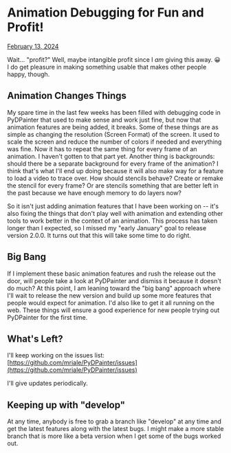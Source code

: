 # Animation Debugging for Fun and Profit!

 [February 13, 2024](https://pydpainter.blogspot.com/2024/02/animation-debugging-for-fun-and-profit.html "permanent link")

Wait... "profit?" Well, maybe intangible profit since I _am_ giving this away. 😀 I do get pleasure in making something usable that makes other people happy, though.  

## Animation Changes Things

My spare time in the last few weeks has been filled with debugging code in PyDPainter that used to make sense and work just fine, but now that animation features are being added, it breaks. Some of these things are as simple as changing the resolution (Screen Format) of the screen. It used to scale the screen and reduce the number of colors if needed and everything was fine. Now it has to repeat the same thing for every frame of an animation. I haven't gotten to that part yet. Another thing is backgrounds: should there be a separate background for every frame of the animation? I think that's what I'll end up doing because it will also make way for a feature to load a video to trace over. How should stencils behave? Create or remake the stencil for every frame? Or are stencils something that are better left in the past because we have enough memory to do layers now?  

So it isn't just adding animation features that I have been working on -- it's also fixing the things that don't play well with animation and extending other tools to work better in the context of an animation. This process has taken longer than I expected, so I missed my "early January" goal to release version 2.0.0. It turns out that this will take some time to do right.

## Big Bang

If I implement these basic animation features and rush the release out the door, will people take a look at PyDPainter and dismiss it because it doesn't do much? At this point, I am leaning toward the "big bang" approach where I'll wait to release the new version and build up some more features that people would expect for animation. I'd also like to get it all running on the web. These things will ensure a good experience for new people trying out PyDPainter for the first time.

## What's Left?

I'll keep working on the issues list:  
[https://github.com/mriale/PyDPainter/issues](https://github.com/mriale/PyDPainter/issues)

I'll give updates periodically.  

## Keeping up with "develop"

At any time, anybody is free to grab a branch like "develop" at any time and get the latest features along with the latest bugs. I might make a more stable branch that is more like a beta version when I get some of the bugs worked out.
